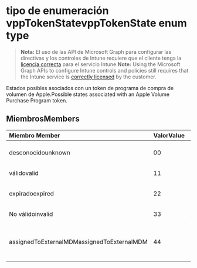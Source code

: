 # <a name="vpptokenstate-enum-type"></a><span data-ttu-id="ed6d1-101">tipo de enumeración vppTokenState</span><span class="sxs-lookup"><span data-stu-id="ed6d1-101">vppTokenState enum type</span></span>

> <span data-ttu-id="ed6d1-102">**Nota:** El uso de las API de Microsoft Graph para configurar las directivas y los controles de Intune requiere que el cliente tenga la [licencia correcta](https://go.microsoft.com/fwlink/?linkid=839381) para el servicio Intune.</span><span class="sxs-lookup"><span data-stu-id="ed6d1-102">**Note:** Using the Microsoft Graph APIs to configure Intune controls and policies still requires that the Intune service is [correctly licensed](https://go.microsoft.com/fwlink/?linkid=839381) by the customer.</span></span>

<span data-ttu-id="ed6d1-103">Estados posibles asociados con un token de programa de compra de volumen de Apple.</span><span class="sxs-lookup"><span data-stu-id="ed6d1-103">Possible states associated with an Apple Volume Purchase Program token.</span></span>
## <a name="members"></a><span data-ttu-id="ed6d1-104">Miembros</span><span class="sxs-lookup"><span data-stu-id="ed6d1-104">Members</span></span>
|<span data-ttu-id="ed6d1-105">Miembro	</span><span class="sxs-lookup"><span data-stu-id="ed6d1-105">Member</span></span>|<span data-ttu-id="ed6d1-106">Valor</span><span class="sxs-lookup"><span data-stu-id="ed6d1-106">Value</span></span>|<span data-ttu-id="ed6d1-107">Descripción</span><span class="sxs-lookup"><span data-stu-id="ed6d1-107">Description</span></span>|
|:---|:---|:---|
|<span data-ttu-id="ed6d1-108">desconocido</span><span class="sxs-lookup"><span data-stu-id="ed6d1-108">unknown</span></span>|<span data-ttu-id="ed6d1-109">0</span><span class="sxs-lookup"><span data-stu-id="ed6d1-109">0</span></span>|<span data-ttu-id="ed6d1-110">Estado predeterminado.</span><span class="sxs-lookup"><span data-stu-id="ed6d1-110">Default state.</span></span>|
|<span data-ttu-id="ed6d1-111">válido</span><span class="sxs-lookup"><span data-stu-id="ed6d1-111">valid</span></span>|<span data-ttu-id="ed6d1-112">1</span><span class="sxs-lookup"><span data-stu-id="ed6d1-112">1</span></span>|<span data-ttu-id="ed6d1-113">Símbolo (token) es válido.</span><span class="sxs-lookup"><span data-stu-id="ed6d1-113">Token is valid.</span></span>|
|<span data-ttu-id="ed6d1-114">expirado</span><span class="sxs-lookup"><span data-stu-id="ed6d1-114">expired</span></span>|<span data-ttu-id="ed6d1-115">2</span><span class="sxs-lookup"><span data-stu-id="ed6d1-115">2</span></span>|<span data-ttu-id="ed6d1-116">Símbolo (token) ha expirado.</span><span class="sxs-lookup"><span data-stu-id="ed6d1-116">Token is expired.</span></span>|
|<span data-ttu-id="ed6d1-117">No válido</span><span class="sxs-lookup"><span data-stu-id="ed6d1-117">invalid</span></span>|<span data-ttu-id="ed6d1-118">3</span><span class="sxs-lookup"><span data-stu-id="ed6d1-118">3</span></span>|<span data-ttu-id="ed6d1-119">Símbolo (token) no es válido.</span><span class="sxs-lookup"><span data-stu-id="ed6d1-119">Token is invalid.</span></span>|
|<span data-ttu-id="ed6d1-120">assignedToExternalMDM</span><span class="sxs-lookup"><span data-stu-id="ed6d1-120">assignedToExternalMDM</span></span>|<span data-ttu-id="ed6d1-121">4</span><span class="sxs-lookup"><span data-stu-id="ed6d1-121">4</span></span>|<span data-ttu-id="ed6d1-122">Símbolo (token) administrado por otro servicio de MDM.</span><span class="sxs-lookup"><span data-stu-id="ed6d1-122">Token is managed by another MDM Service.</span></span>|



